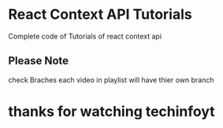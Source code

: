 # React Context API Tutorials

Complete code of Tutorials of react context api 

## Please Note

check Braches each video in playlist will have thier own branch

# thanks for watching techinfoyt 

